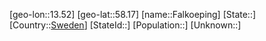 ﻿---
location: [58.17,13.52]
type: City
tags:
- geo/City


SpocWebEntityId: 30126
isDeleted: false
confidential: public

---
[geo-lon::13.52]
[geo-lat::58.17]
[name::Falkoeping]
[State::]
[Country::[Sweden](geo/Continent/Europe/Sweden.md)]
[StateId::]
[Population::]
[Unknown::]

